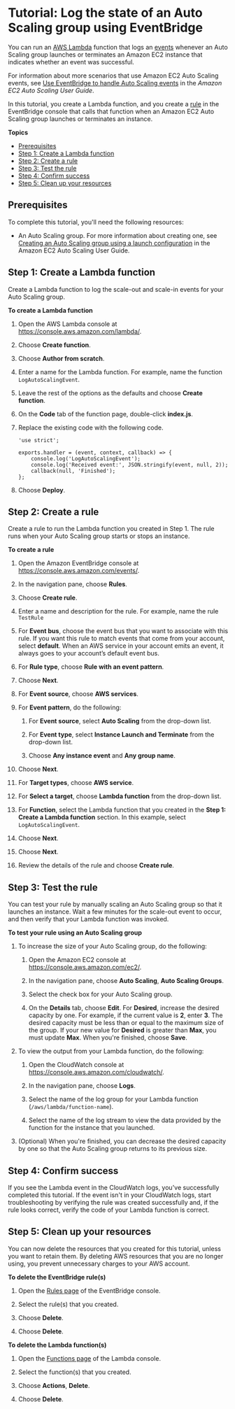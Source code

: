 # Tutorial: Log the state of an Auto Scaling group using EventBridge<a name="eb-log-as-group-state"></a>

You can run an [AWS Lambda](https://docs.aws.amazon.com/lambda/latest/dg/welcome.html) function that logs an [events](eb-events.md) whenever an Auto Scaling group launches or terminates an Amazon EC2 instance that indicates whether an event was successful\.

For information about more scenarios that use Amazon EC2 Auto Scaling events, see [Use EventBridge to handle Auto Scaling events](https://docs.aws.amazon.com/autoscaling/latest/userguide/automating-ec2-auto-scaling-with-eventbridge.html) in the *Amazon EC2 Auto Scaling User Guide*\.

In this tutorial, you create a Lambda function, and you create a [rule](eb-rules.md) in the EventBridge console that calls that function when an Amazon EC2 Auto Scaling group launches or terminates an instance\.

**Topics**
+ [Prerequisites](#eb-as-prereqs)
+ [Step 1: Create a Lambda function](#eb-as-create-lambda-function)
+ [Step 2: Create a rule](#eb-as-create-rule)
+ [Step 3: Test the rule](#eb-as-test-rule)
+ [Step 4: Confirm success](#success)
+ [Step 5: Clean up your resources](#cleanup)

## Prerequisites<a name="eb-as-prereqs"></a>

To complete this tutorial, you'll need the following resources:
+ An Auto Scaling group\. For more information about creating one, see [Creating an Auto Scaling group using a launch configuration](https://docs.aws.amazon.com/autoscaling/latest/userguide/create-asg.html) in the Amazon EC2 Auto Scaling User Guide\.

## Step 1: Create a Lambda function<a name="eb-as-create-lambda-function"></a>

Create a Lambda function to log the scale\-out and scale\-in events for your Auto Scaling group\. 

**To create a Lambda function**

1. Open the AWS Lambda console at [https://console\.aws\.amazon\.com/lambda/](https://console.aws.amazon.com/lambda/)\.

1. Choose **Create function**\.

1. Choose **Author from scratch**\.

1. Enter a name for the Lambda function\. For example, name the function `LogAutoScalingEvent`\.

1. Leave the rest of the options as the defaults and choose **Create function**\.

1. On the **Code** tab of the function page, double\-click **index\.js**\.

1. Replace the existing code with the following code\.

   ```
   'use strict';
   
   exports.handler = (event, context, callback) => {
       console.log('LogAutoScalingEvent');
       console.log('Received event:', JSON.stringify(event, null, 2));
       callback(null, 'Finished');
   };
   ```

1. Choose **Deploy**\.

## Step 2: Create a rule<a name="eb-as-create-rule"></a>

Create a rule to run the Lambda function you created in Step 1\. The rule runs when your Auto Scaling group starts or stops an instance\.

**To create a rule**

1. Open the Amazon EventBridge console at [https://console\.aws\.amazon\.com/events/](https://console.aws.amazon.com/events/)\.

1. In the navigation pane, choose **Rules**\.

1. Choose **Create rule**\.

1. Enter a name and description for the rule\. For example, name the rule `TestRule`

1. For **Event bus**, choose the event bus that you want to associate with this rule\. If you want this rule to match events that come from your account, select **default**\. When an AWS service in your account emits an event, it always goes to your account’s default event bus\.

1. For **Rule type**, choose **Rule with an event pattern**\.

1. Choose **Next**\.

1. For **Event source**, choose **AWS services**\.

1. For **Event pattern**, do the following:

   1. For **Event source**, select **Auto Scaling** from the drop\-down list\.

   1. For **Event type**, select **Instance Launch and Terminate** from the drop\-down list\.

   1. Choose **Any instance event** and **Any group name**\.

1. Choose **Next**\.

1. For **Target types**, choose **AWS service**\.

1. For **Select a target**, choose **Lambda function** from the drop\-down list\.

1. For **Function**, select the Lambda function that you created in the **Step 1: Create a Lambda function** section\. In this example, select `LogAutoScalingEvent`\.

1. Choose **Next**\.

1. Choose **Next**\.

1. Review the details of the rule and choose **Create rule**\.

## Step 3: Test the rule<a name="eb-as-test-rule"></a>

You can test your rule by manually scaling an Auto Scaling group so that it launches an instance\. Wait a few minutes for the scale\-out event to occur, and then verify that your Lambda function was invoked\.

**To test your rule using an Auto Scaling group**

1. To increase the size of your Auto Scaling group, do the following:

   1. Open the Amazon EC2 console at [https://console\.aws\.amazon\.com/ec2/](https://console.aws.amazon.com/ec2/)\.

   1. In the navigation pane, choose **Auto Scaling**, **Auto Scaling Groups**\.

   1. Select the check box for your Auto Scaling group\.

   1. On the **Details** tab, choose **Edit**\. For **Desired**, increase the desired capacity by one\. For example, if the current value is **2**, enter **3**\. The desired capacity must be less than or equal to the maximum size of the group\. If your new value for **Desired** is greater than **Max**, you must update **Max**\. When you're finished, choose **Save**\.

1. To view the output from your Lambda function, do the following:

   1. Open the CloudWatch console at [https://console\.aws\.amazon\.com/cloudwatch/](https://console.aws.amazon.com/cloudwatch/)\.

   1. In the navigation pane, choose **Logs**\.

   1. Select the name of the log group for your Lambda function \(`/aws/lambda/function-name`\)\.

   1. Select the name of the log stream to view the data provided by the function for the instance that you launched\.

1. \(Optional\) When you're finished, you can decrease the desired capacity by one so that the Auto Scaling group returns to its previous size\.

## Step 4: Confirm success<a name="success"></a>

If you see the Lambda event in the CloudWatch logs, you've successfully completed this tutorial\. If the event isn't in your CloudWatch logs, start troubleshooting by verifying the rule was created successfully and, if the rule looks correct, verify the code of your Lambda function is correct\.

## Step 5: Clean up your resources<a name="cleanup"></a>

You can now delete the resources that you created for this tutorial, unless you want to retain them\. By deleting AWS resources that you are no longer using, you prevent unnecessary charges to your AWS account\.

**To delete the EventBridge rule\(s\)**

1. Open the [Rules page](https://console.aws.amazon.com/events/home#/rules) of the EventBridge console\.

1. Select the rule\(s\) that you created\.

1. Choose **Delete**\.

1. Choose **Delete**\.

**To delete the Lambda function\(s\)**

1. Open the [Functions page](https://console.aws.amazon.com/lambda/home#/functions) of the Lambda console\.

1. Select the function\(s\) that you created\.

1. Choose **Actions**, **Delete**\.

1. Choose **Delete**\.